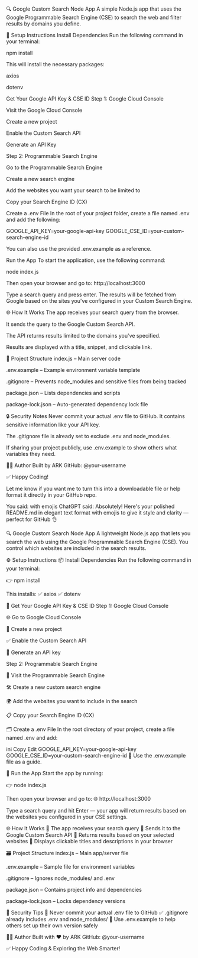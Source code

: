 🔍 Google Custom Search Node App
A simple Node.js app that uses the Google Programmable Search Engine (CSE) to search the web and filter results by domains you define.

🚀 Setup Instructions
Install Dependencies
Run the following command in your terminal:

npm install

This will install the necessary packages:

axios

dotenv

Get Your Google API Key & CSE ID
Step 1: Google Cloud Console

Visit the Google Cloud Console

Create a new project

Enable the Custom Search API

Generate an API Key

Step 2: Programmable Search Engine

Go to the Programmable Search Engine

Create a new search engine

Add the websites you want your search to be limited to

Copy your Search Engine ID (CX)

Create a .env File
In the root of your project folder, create a file named .env and add the following:

GOOGLE_API_KEY=your-google-api-key
GOOGLE_CSE_ID=your-custom-search-engine-id

You can also use the provided .env.example as a reference.

Run the App
To start the application, use the following command:

node index.js

Then open your browser and go to:
http://localhost:3000

Type a search query and press enter. The results will be fetched from Google based on the sites you've configured in your Custom Search Engine.

🌐 How It Works
The app receives your search query from the browser.

It sends the query to the Google Custom Search API.

The API returns results limited to the domains you've specified.

Results are displayed with a title, snippet, and clickable link.

📁 Project Structure
index.js – Main server code

.env.example – Example environment variable template

.gitignore – Prevents node_modules and sensitive files from being tracked

package.json – Lists dependencies and scripts

package-lock.json – Auto-generated dependency lock file

🔒 Security Notes
Never commit your actual .env file to GitHub. It contains sensitive information like your API key.

The .gitignore file is already set to exclude .env and node_modules.

If sharing your project publicly, use .env.example to show others what variables they need.

👨‍💻 Author
Built by ARK
GitHub: @your-username

✅ Happy Coding!

Let me know if you want me to turn this into a downloadable file or help format it directly in your GitHub repo.







You said:
with emojis 
ChatGPT said:
Absolutely! Here's your polished README.md in elegant text format with emojis to give it style and clarity — perfect for GitHub 👌

🔍 Google Custom Search Node App
A lightweight Node.js app that lets you search the web using the Google Programmable Search Engine (CSE). You control which websites are included in the search results.

⚙️ Setup Instructions
📦 Install Dependencies
Run the following command in your terminal:

👉 npm install

This installs:
✅ axios
✅ dotenv

🔑 Get Your Google API Key & CSE ID
Step 1: Google Cloud Console

🌐 Go to Google Cloud Console

📁 Create a new project

✅ Enable the Custom Search API

🔐 Generate an API key

Step 2: Programmable Search Engine

🔎 Visit the Programmable Search Engine

🛠️ Create a new custom search engine

🌍 Add the websites you want to include in the search

📋 Copy your Search Engine ID (CX)

🗂️ Create a .env File
In the root directory of your project, create a file named .env and add:

ini
Copy
Edit
GOOGLE_API_KEY=your-google-api-key  
GOOGLE_CSE_ID=your-custom-search-engine-id
📌 Use the .env.example file as a guide.

🚀 Run the App
Start the app by running:

👉 node index.js

Then open your browser and go to:
🌐 http://localhost:3000

Type a search query and hit Enter — your app will return results based on the websites you configured in your CSE settings.

🌐 How It Works
🔹 The app receives your search query
🔹 Sends it to the Google Custom Search API
🔹 Returns results based on your selected websites
🔹 Displays clickable titles and descriptions in your browser

🗃️ Project Structure
index.js – Main app/server file

.env.example – Sample file for environment variables

.gitignore – Ignores node_modules/ and .env

package.json – Contains project info and dependencies

package-lock.json – Locks dependency versions

🔐 Security Tips
🚫 Never commit your actual .env file to GitHub
✅ .gitignore already includes .env and node_modules/
📁 Use .env.example to help others set up their own version safely

👨‍💻 Author
Built with ❤️ by ARK
GitHub: @your-username

✅ Happy Coding & Exploring the Web Smarter!

